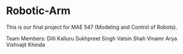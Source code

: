 # Robotic-Arm

This is our final project for MAE 547 (Modeling and Control of Robots).

Team Members:
Dilli Kalluru
Sukhpreet Singh
Vatsin Shah
Vinamr Arya
Vishvajit Khinda
